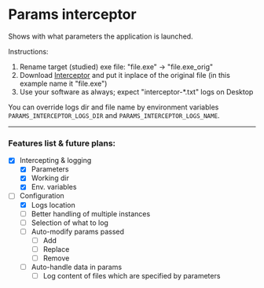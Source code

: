 # Params interceptor

Shows with what parameters the application is launched.

Instructions:
1. Rename target (studied) exe file: "file.exe" -> "file.exe_orig"
2. Download [Interceptor](https://github.com/ihor-drachuk/params-interceptor/releases/download/v0.2/interceptor_v0.2.exe) and put it inplace of the original file (in this example name it "file.exe")
3. Use your software as always; expect "interceptor-*.txt" logs on Desktop

You can override logs dir and file name by environment variables `PARAMS_INTERCEPTOR_LOGS_DIR` and `PARAMS_INTERCEPTOR_LOGS_NAME`.

---
### Features list & future plans:
- [x] Intercepting & logging
  - [x] Parameters
  - [x] Working dir
  - [x] Env. variables
- [ ] Configuration
  - [x] Logs location
  - [ ] Better handling of multiple instances 
  - [ ] Selection of what to log
  - [ ] Auto-modify params passed
    - [ ] Add
    - [ ] Replace
    - [ ] Remove
  - [ ] Auto-handle data in params
    - [ ] Log content of files which are specified by parameters
